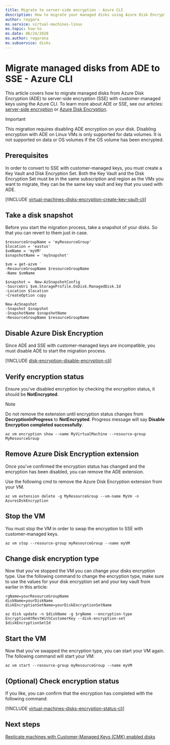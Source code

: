 ```yaml
---
title: Migrate to server-side encryption - Azure CLI
description: How to migrate your managed disks using Azure Disk Encryption to server-side encryption with customer-managed keys using the Azure CLI.
author: roygara
ms.service: virtual-machines-linux
ms.topic: how-to
ms.date: 06/24/2020
ms.author: rogarana
ms.subservice: disks
---
```


# Migrate managed disks from ADE to SSE - Azure CLI

This article covers how to migrate managed disks from Azure Disk Encryption (ADE) to server-side encryption (SSE) with customer-managed keys using the Azure CLI. To learn more about ADE or SSE, see our articles: [server-side encryption](disk-encryption.md) or [Azure Disk Encryption](disk-encryption-overview.md).

>[!IMPORTANT]
>This migration requires disabling ADE encryption on your disk. Disabling encryption with ADE on Linux VMs is only supported for data volumes. It is not supported on data or OS volumes if the OS volume has been encrypted.

## Prerequisites

In order to convert to SSE with customer-managed keys, you must create a Key Vault and Disk Encryption Set. Both the Key Vault and the Disk Encryption Set must be in the same subscription and region as the VMs you want to migrate, they can be the same key vault and key that you used with ADE.

[!INCLUDE [virtual-machines-disks-encryption-create-key-vault-cli](../../../includes/virtual-machines-disks-encryption-create-key-vault-cli.md)]


## Take a disk snapshot

Before you start the migration process, take a snapshot of your disks. So that you can revert to them just in case.

```azurecli
$resourceGroupName = 'myResourceGroup' 
$location = 'eastus' 
$vmName = 'myVM'
$snapshotName = 'mySnapshot'

$vm = get-azvm `
-ResourceGroupName $resourceGroupName 
-Name $vmName

$snapshot =  New-AzSnapshotConfig 
-SourceUri $vm.StorageProfile.OsDisk.ManagedDisk.Id 
-Location $location 
-CreateOption copy

New-AzSnapshot 
-Snapshot $snapshot 
-SnapshotName $snapshotName 
-ResourceGroupName $resourceGroupName
```


## Disable Azure Disk Encryption

Since ADE and SSE with customer-managed keys are incompatible, you must disable ADE to start the migration process.

[!INCLUDE [disk-encryption-disable-encryption-cli](../../../includes/disk-encryption-disable-encryption-cli.md)]

## Verify encryption status

Ensure you've disabled encryption by checking the encryption status, it should be **NotEncrypted**.

> [!NOTE]
> Do not remove the extension until encryption status changes from **DecryptionInProgress** to **NotEncrypted**. Progress message will say **Disable Encryption completed successfully**.

```azurecli
az vm encryption show --name MyVirtualMachine --resource-group MyResourceGroup
```


## Remove Azure Disk Encryption extension 

Once you've confirmed the encryption status has changed and the encryption has been disabled, you can remove the ADE extension.

Use the following cmd to remove the Azure Disk Encryption extension from your VM.

```azurecli
az vm extension delete -g MyResourceGroup --vm-name MyVm -n AzureiDskEncryption
```


## Stop the VM

You must stop the VM in order to swap the encryption to SSE with customer-managed keys.

```azurecli
az vm stop --resource-group myResourceGroup --name myVM
```

## Change disk encryption type

Now that you've stopped the VM you can change your disks encryption type. Use the following command to change the encryption type, make sure to use the values for your disk encryption set and your key vault from earlier in this article:

```azurecli
rgName=yourResourceGroupName
diskName=yourDiskName
diskEncryptionSetName=yourDiskEncryptionSetName
 
az disk update -n $diskName -g $rgName --encryption-type EncryptionAtRestWithCustomerKey --disk-encryption-set $diskEncryptionSetId
```

## Start the VM

Now that you've swapped the encryption type, you can start your VM again. The following command will start your VM:

```azurecli
az vm start --resource-group myResourceGroup --name myVM
```

## (Optional) Check encryption status

If you like, you can confirm that the encryption has completed with the following command:

[!INCLUDE [virtual-machines-disks-encryption-status-cli](../../../includes/virtual-machines-disks-encryption-status-cli.md)]

## Next steps

[Replicate machines with Customer-Managed Keys (CMK) enabled disks](../../site-recovery/azure-to-azure-how-to-enable-replication-cmk-disks.md)